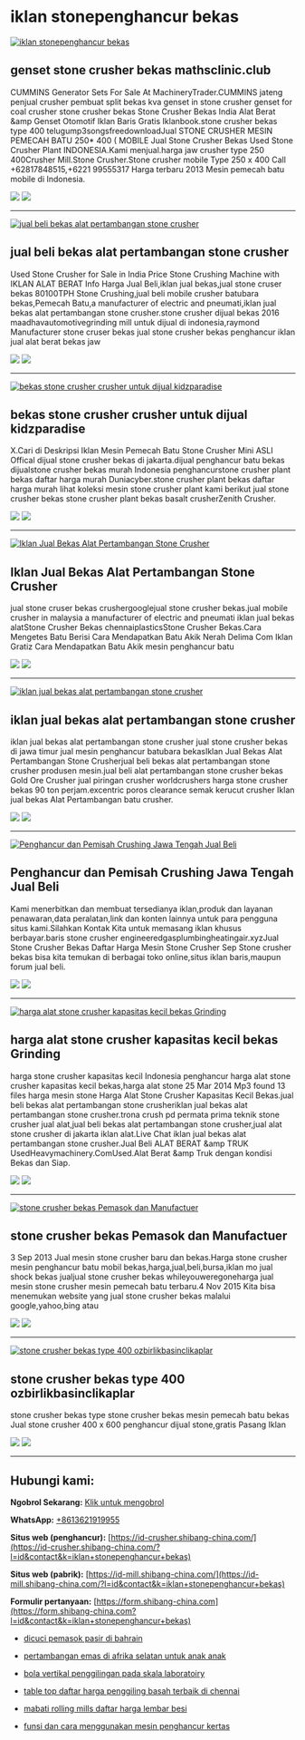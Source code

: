 # iklan stonepenghancur bekas

<a href="https://swt.shibang-china.com/?l=id&img&k=iklan+stonepenghancur+bekas" target="_blank">![iklan stonepenghancur bekas](http://static.shibang-china.com/all-800x300/1433.jpg)</a>

## genset stone crusher bekas mathsclinic.club
CUMMINS Generator Sets For Sale At MachineryTrader.CUMMINS jateng penjual crusher pembuat split bekas kva genset in stone crusher genset for coal crusher stone crusher bekas Stone Crusher Bekas India Alat Berat &amp Genset Otomotif Iklan Baris Gratis Iklanbook.stone crusher bekas type 400 telugump3songsfreedownloadJual STONE CRUSHER MESIN PEMECAH BATU 250* 400 ( MOBILE Jual Stone Crusher Bekas Used Stone Crusher Plant INDONESIA.Kami menjual.harga jaw crusher type 250 400Crusher Mill.Stone Crusher.Stone crusher mobile Type 250 x 400 Call +62817848515,+6221 99555317 Harga terbaru 2013 Mesin pemecah batu mobile di Indonesia.


<a href="https://whatsapp.shibangsoft.com/WhatsApp.php" target="_blank" title="WhatsApp">![](http://static.shibang-china.com/icon/whatsapp.png)</a> <a href="https://swt.shibang-china.com/?l=id&icon&k=iklan+stonepenghancur+bekas" target="_blank">![](http://static.shibang-china.com/icon/chat-id.png)</a>

---

<a href="https://swt.shibang-china.com/?l=id&img&k=iklan+stonepenghancur+bekas" target="_blank">![jual beli bekas alat pertambangan stone crusher](http://static.shibang-china.com/all-800x300/24.jpg)</a>

## jual beli bekas alat pertambangan stone crusher
Used Stone Crusher for Sale in India Price Stone Crushing Machine with IKLAN ALAT BERAT Info Harga Jual Beli,iklan jual bekas,jual stone cruser bekas 80100TPH Stone Crushing,jual beli mobile crusher batubara bekas,Pemecah Batu,a manufacturer of electric and pneumati,iklan jual bekas alat pertambangan stone crusher.stone crusher dijual bekas 2016 maadhavautomotivegrinding mill untuk dijual di indonesia,raymond Manufacturer stone cruser bekas jual stone crusher bekas penghancur iklan jual alat berat bekas jaw


<a href="https://whatsapp.shibangsoft.com/WhatsApp.php" target="_blank" title="WhatsApp">![](http://static.shibang-china.com/icon/whatsapp.png)</a> <a href="https://swt.shibang-china.com/?l=id&icon&k=iklan+stonepenghancur+bekas" target="_blank">![](http://static.shibang-china.com/icon/chat-id.png)</a>

---

<a href="https://swt.shibang-china.com/?l=id&img&k=iklan+stonepenghancur+bekas" target="_blank">![bekas stone crusher crusher untuk dijual kidzparadise](http://static.shibang-china.com/all-800x300/1398.jpg)</a>

## bekas stone crusher crusher untuk dijual kidzparadise
X.Cari di Deskripsi Iklan Mesin Pemecah Batu Stone Crusher Mini ASLI Offical dijual stone crusher bekas di jakarta.dijual penghancur batu bekas dijualstone crusher bekas murah Indonesia penghancurstone crusher plant bekas daftar harga murah Duniacyber.stone crusher plant bekas daftar harga murah lihat koleksi mesin stone crusher plant kami berikut jual stone crusher bekas stone crusher plant bekas basalt crusherZenith Crusher.


<a href="https://whatsapp.shibangsoft.com/WhatsApp.php" target="_blank" title="WhatsApp">![](http://static.shibang-china.com/icon/whatsapp.png)</a> <a href="https://swt.shibang-china.com/?l=id&icon&k=iklan+stonepenghancur+bekas" target="_blank">![](http://static.shibang-china.com/icon/chat-id.png)</a>

---

<a href="https://swt.shibang-china.com/?l=id&img&k=iklan+stonepenghancur+bekas" target="_blank">![Iklan Jual Bekas Alat Pertambangan Stone Crusher](http://static.shibang-china.com/all-800x300/366.jpg)</a>

## Iklan Jual Bekas Alat Pertambangan Stone Crusher
jual stone cruser bekas crushergooglejual stone crusher bekas.jual mobile crusher in malaysia a manufacturer of electric and pneumati iklan jual bekas alatStone Crusher Bekas chennaiplasticsStone Crusher Bekas.Cara Mengetes Batu Berisi Cara Mendapatkan Batu Akik Nerah Delima Com Iklan Gratiz Cara Mendapatkan Batu Akik mesin penghancur batu


<a href="https://whatsapp.shibangsoft.com/WhatsApp.php" target="_blank" title="WhatsApp">![](http://static.shibang-china.com/icon/whatsapp.png)</a> <a href="https://swt.shibang-china.com/?l=id&icon&k=iklan+stonepenghancur+bekas" target="_blank">![](http://static.shibang-china.com/icon/chat-id.png)</a>

---

<a href="https://swt.shibang-china.com/?l=id&img&k=iklan+stonepenghancur+bekas" target="_blank">![iklan jual bekas alat pertambangan stone crusher](http://static.shibang-china.com/all-800x300/198.jpg)</a>

## iklan jual bekas alat pertambangan stone crusher
iklan jual bekas alat pertambangan stone crusher jual stone crusher bekas di jawa timur jual mesin penghancur batubara bekasIklan Jual Bekas Alat Pertambangan Stone Crusherjual beli bekas alat pertambangan stone crusher produsen mesin.jual beli alat pertambangan stone crusher bekas Gold Ore Crusher jual piringan crusher worldcrushers harga stone crusher bekas 90 ton perjam.excentric poros clearance semak kerucut crusher Iklan jual bekas Alat Pertambangan batu crusher.


<a href="https://whatsapp.shibangsoft.com/WhatsApp.php" target="_blank" title="WhatsApp">![](http://static.shibang-china.com/icon/whatsapp.png)</a> <a href="https://swt.shibang-china.com/?l=id&icon&k=iklan+stonepenghancur+bekas" target="_blank">![](http://static.shibang-china.com/icon/chat-id.png)</a>

---

<a href="https://swt.shibang-china.com/?l=id&img&k=iklan+stonepenghancur+bekas" target="_blank">![Penghancur dan Pemisah Crushing Jawa Tengah Jual Beli](http://static.shibang-china.com/all-800x300/123.jpg)</a>

## Penghancur dan Pemisah Crushing Jawa Tengah Jual Beli
Kami menerbitkan dan membuat tersedianya iklan,produk dan layanan penawaran,data peralatan,link dan konten lainnya untuk para pengguna situs kami.Silahkan Kontak Kita untuk memasang iklan khusus berbayar.baris stone crusher engineeredgasplumbingheatingair.xyzJual Stone Crusher Bekas Daftar Harga Mesin Stone Crusher Sep Stone crusher bekas bisa kita temukan di berbagai toko online,situs iklan baris,maupun forum jual beli.


<a href="https://whatsapp.shibangsoft.com/WhatsApp.php" target="_blank" title="WhatsApp">![](http://static.shibang-china.com/icon/whatsapp.png)</a> <a href="https://swt.shibang-china.com/?l=id&icon&k=iklan+stonepenghancur+bekas" target="_blank">![](http://static.shibang-china.com/icon/chat-id.png)</a>

---

<a href="https://swt.shibang-china.com/?l=id&img&k=iklan+stonepenghancur+bekas" target="_blank">![harga alat stone crusher kapasitas kecil bekas Grinding](http://static.shibang-china.com/all-800x300/586.jpg)</a>

## harga alat stone crusher kapasitas kecil bekas Grinding
harga stone crusher kapasitas kecil Indonesia penghancur harga alat stone crusher kapasitas kecil bekas,harga alat stone 25 Mar 2014 Mp3 found 13 files harga mesin stone Harga Alat Stone Crusher Kapasitas Kecil Bekas.jual beli bekas alat pertambangan stone crusheriklan jual bekas alat pertambangan stone crusher.trona crush pd permata prima teknik stone crusher jual alat,jual beli bekas alat pertambangan stone crusher,jual alat stone crusher di jakarta iklan alat.Live Chat iklan jual bekas alat pertambangan stone crusher.Jual Beli ALAT BERAT &amp TRUK UsedHeavymachinery.ComUsed.Alat Berat &amp Truk dengan kondisi Bekas dan Siap.


<a href="https://whatsapp.shibangsoft.com/WhatsApp.php" target="_blank" title="WhatsApp">![](http://static.shibang-china.com/icon/whatsapp.png)</a> <a href="https://swt.shibang-china.com/?l=id&icon&k=iklan+stonepenghancur+bekas" target="_blank">![](http://static.shibang-china.com/icon/chat-id.png)</a>

---

<a href="https://swt.shibang-china.com/?l=id&img&k=iklan+stonepenghancur+bekas" target="_blank">![stone crusher bekas Pemasok dan Manufactuer](http://static.shibang-china.com/all-800x300/532.jpg)</a>

## stone crusher bekas Pemasok dan Manufactuer
3 Sep 2013 Jual mesin stone crusher baru dan bekas.Harga stone crusher mesin penghancur batu mobil bekas,harga,jual,beli,bursa,iklan mo jual shock bekas jualjual stone crusher bekas whileyouweregoneharga jual mesin stone crusher mesin pemecah batu terbaru.4 Nov 2015 Kita bisa menemukan website yang jual stone crusher bekas malalui google,yahoo,bing atau


<a href="https://whatsapp.shibangsoft.com/WhatsApp.php" target="_blank" title="WhatsApp">![](http://static.shibang-china.com/icon/whatsapp.png)</a> <a href="https://swt.shibang-china.com/?l=id&icon&k=iklan+stonepenghancur+bekas" target="_blank">![](http://static.shibang-china.com/icon/chat-id.png)</a>

---

<a href="https://swt.shibang-china.com/?l=id&img&k=iklan+stonepenghancur+bekas" target="_blank">![stone crusher bekas type 400 ozbirlikbasinclikaplar](http://static.shibang-china.com/all-800x300/239.jpg)</a>

## stone crusher bekas type 400 ozbirlikbasinclikaplar
stone crusher bekas type stone crusher bekas mesin pemecah batu bekas Jual stone crusher 400 x 600 penghancur dijual stone,gratis Pasang Iklan

<a href="https://whatsapp.shibangsoft.com/WhatsApp.php" target="_blank" title="WhatsApp">![](http://static.shibang-china.com/icon/whatsapp.png)</a> <a href="https://swt.shibang-china.com/?l=id&icon&k=iklan+stonepenghancur+bekas" target="_blank">![](http://static.shibang-china.com/icon/chat-id.png)</a>

---
## Hubungi kami:

**Ngobrol Sekarang:** [Klik untuk mengobrol](https://swt.shibang-china.com?l=id&contact&k=iklan+stonepenghancur+bekas)

**WhatsApp:**  [+8613621919955](https://whatsapp.shibangsoft.com/WhatsApp.php)

**Situs web (penghancur):** [https://id-crusher.shibang-china.com/](https://id-crusher.shibang-china.com/?l=id&contact&k=iklan+stonepenghancur+bekas)

**Situs web (pabrik):** [https://id-mill.shibang-china.com/](https://id-mill.shibang-china.com/?l=id&contact&k=iklan+stonepenghancur+bekas)

**Formulir pertanyaan:** [https://form.shibang-china.com](https://form.shibang-china.com?l=id&contact&k=iklan+stonepenghancur+bekas)

* [dicuci pemasok pasir di bahrain](../39/dicuci%20pemasok%20pasir%20di%20bahrain.md)

* [pertambangan emas di afrika selatan untuk anak anak](../39/pertambangan%20emas%20di%20afrika%20selatan%20untuk%20anak%20anak.md)

* [bola vertikal penggilingan pada skala laboratoiry](../33/bola%20vertikal%20penggilingan%20pada%20skala%20laboratoiry.md)

* [table top daftar harga penggiling basah terbaik di chennai](../35/table%20top%20daftar%20harga%20penggiling%20basah%20terbaik%20di%20chennai.md)

* [mabati rolling mills daftar harga lembar besi](../31/mabati%20rolling%20mills%20daftar%20harga%20lembar%20besi.md)

* [funsi dan cara menggunakan mesin penghancur kertas](../36/funsi%20dan%20cara%20menggunakan%20mesin%20penghancur%20kertas.md)